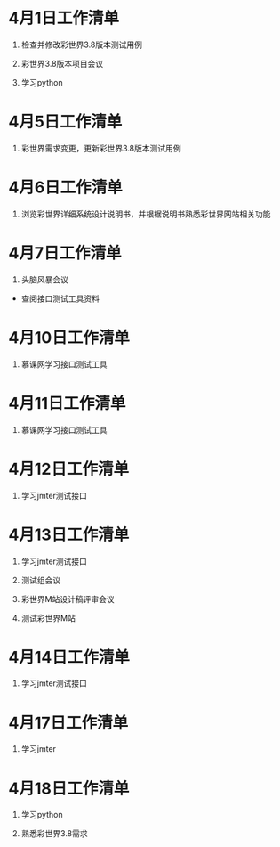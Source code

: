 # 4月1日工作清单

1. 检查并修改彩世界3.8版本测试用例

2. 彩世界3.8版本项目会议

3. 学习python

# 4月5日工作清单

1. 彩世界需求变更，更新彩世界3.8版本测试用例

# 4月6日工作清单

1. 浏览彩世界详细系统设计说明书，并根椐说明书熟悉彩世界网站相关功能

# 4月7日工作清单

1. 头脑风暴会议

*  查阅接口测试工具资料

# 4月10日工作清单

1. 慕课网学习接口测试工具

# 4月11日工作清单

1. 慕课网学习接口测试工具

# 4月12日工作清单

1. 学习jmter测试接口

# 4月13日工作清单

1. 学习jmter测试接口

2. 测试组会议

3. 彩世界M站设计稿评审会议

4. 测试彩世界M站

# 4月14日工作清单

1. 学习jmter测试接口

# 4月17日工作清单

1. 学习jmter

# 4月18日工作清单

1. 学习python

2. 熟悉彩世界3.8需求